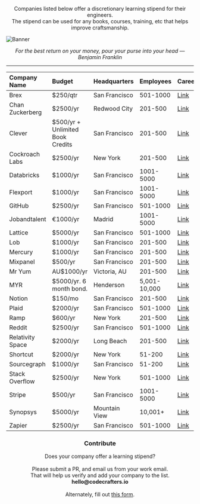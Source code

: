 
<p align="center">
  Companies listed below offer a discretionary learning stipend for their engineers. <br/>
  The stipend can be used for any books, courses, training, etc that helps improve craftsmanship.
</p>

![Banner](https://codecrafters.io/landing/images/learning-stipend-banner.gif)

<p align="center">
  <i>For the best return on your money, pour your purse into your head — Benjamin Franklin</i>
</p>

<hr/>

<div align="center">

| **Company Name**           | **Budget**                       | **Headquarters**    | **Employees**   | **Careers** |
| :------------------------- | :------------------------------- |:------------------- |:----------------|:------------| 
| Brex                       | $250/qtr                         | San Francisco       | 501-1000        | [Link](https://www.brex.com/careers)|
| Chan Zuckerberg            | $2500/yr                         | Redwood City        | 201-500         | [Link](https://chanzuckerberg.com/careers/)|
| Clever                     | $500/yr + Unlimited Book Credits | San Francisco       | 201-500         | [Link](https://clever.com/about/careers)|
| Cockroach Labs             | $2500/yr                         | New York            | 201-500         | [Link](https://www.cockroachlabs.com/careers/)|
| Databricks                 | $1000/yr                         | San Francisco       | 1001-5000       | [Link](https://www.databricks.com/company/careers)|
| Flexport                   | $1000/yr                         | San Francisco       | 1001-5000       | [Link](https://www.flexport.com/company/careers/)|
| GitHub                     | $2500/yr                         | San Francisco       | 501-1000        | [Link](https://github.com/about/careers)|
| Jobandtalent               | €1000/yr                         | Madrid              | 1001-5000       | [Link](https://www.jobandtalent.com/join-us)|
| Lattice                    | $5000/yr                         | San Francisco       | 501-1000        | [Link](https://lattice.com/careers)|
| Lob                        | $1000/yr                         | San Francisco       | 201-500         | [Link](https://www.lob.com/careers)|
| Mercury                    | $1000/yr                         | San Francisco       | 201-500         | [Link](https://mercury.com/jobs)|
| Mixpanel                   | $500/yr                          | San Francisco       | 201-500         | [Link](https://mixpanel.com/jobs/)|
| Mr Yum                     | AU$1000/yr                       | Victoria, AU        | 201-500         | [Link](https://www.mryum.com/careers)|
| MYR                        | $5000/yr. 6 month bond.          | Henderson           | 5,001-10,000    | [Link](https://careers.myrgroup.com/jobs)|
| Notion                     | $150/mo                          | San Francisco       | 201-500         | [Link](https://www.notion.so/careers)|
| Plaid                      | $2000/yr                         | San Francisco       | 501-1000        | [Link](https://plaid.com/careers/)|
| Ramp                       | $600/yr                          | New York            | 201-500         | [Link](https://ramp.com/careers)|
| Reddit                     | $2500/yr                         | San Francisco       | 501-1000        | [Link](https://www.redditinc.com/careers/)|
| Relativity Space           | $2000/yr                         | Long Beach          | 201-500         | [Link](https://www.relativityspace.com/careers)|
| Shortcut                   | $2000/yr                         | New York            | 51-200          | [Link](https://careers.shortcut.io/jobs)|
| Sourcegraph                | $1000/yr                         | San Francisco       | 51-200          | [Link](https://about.sourcegraph.com/jobs)|
| Stack Overflow             | $2500/yr                         | New York            | 501-1000        | [Link](https://stackoverflow.co/company/careers)|
| Stripe                     | $500/yr                          | San Francisco       | 1001-5000       | [Link](https://stripe.com/jobs)|
| Synopsys                   | $5000/yr                         | Mountain View       | 10,001+         | [Link](https://www.synopsys.com/careers.html)|
| Zapier                     | $2500/yr                         | San Francisco       | 501-1000        | [Link](https://zapier.com/jobs)|

</div>
  
<h3 align="center">Contribute</h3>

<p align="center">
  Does your company offer a learning stipend? <br/><br/>
  Please submit a PR, and email us from your work email. <br/>
  That will help us verify and add your company to the list. <br/>
  <strong>hello@codecrafters.io</strong>
  <br/><br/>
  Alternately, fill out <a href="https://codecrafters.typeform.com/stipend" target="_blank">this form</a>. 
</p>

